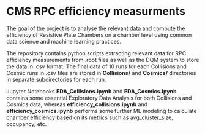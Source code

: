 # CMS RPC efficiency measurments

The goal of the project is to analyse the relevant data and compute the efficiency of Resistive Plate Chambers on a chamber level using  common data science and machine learning practices.

The repository contains python scripts extracting relevant data for RPC efficiency measurements from .root files as well as the DQM system to store the data in .csv format. The final data of 10 runs for each Collisions and Cosmic runs in .csv files are stored in **Collisions/** and **Cosmics/** directories in separate subdirectories for each run.

Jupyter Notebooks **EDA_Collisions.ipynb** and **EDA_Cosmics.ipynb** contains some essential Exploratory Data Analysis for both Collisions and Cosmics data, whereas **efficiency_collisions.ipynb** and **efficiency_cosmics.ipynb** performs some further ML modeling to calculate chamber efficiency based on its metrics such as avg_cluster_size, occupancy, etc.

<!-- ## Good Git practices

Before starting the work, always make sure to pull the recent changes by running command:
* git pull

Do the work on the notebooks prepared, after the job is done, don't forget to add new files (if occurred) created during development process and commit the changes using commands:
* git add .
* git commit -m "message indicating changes that were done"

After new files were added and changes were committed, always push the changes to the repository by running command:
* git push -u origin main -->

